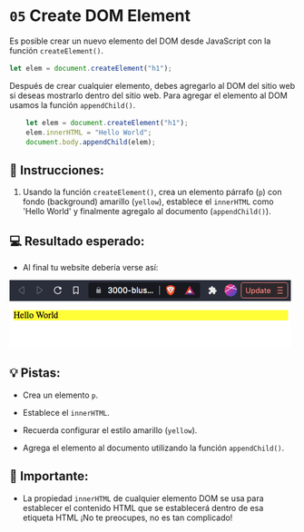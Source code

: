 # `05` Create DOM Element

Es posible crear un nuevo elemento del DOM desde JavaScript con la función `createElement()`.

```js
let elem = document.createElement("h1");
```

Después de crear cualquier elemento, debes agregarlo al DOM del sitio web si deseas mostrarlo dentro del sitio web. Para agregar el elemento al DOM usamos la función `appendChild()`.

```js
    let elem = document.createElement("h1");
    elem.innerHTML = "Hello World";
    document.body.appendChild(elem);
```

## 📝 Instrucciones:

1. Usando la función `createElement()`, crea un elemento párrafo (`p`) con fondo (background) amarillo (`yellow`), establece el `innerHTML` como 'Hello World' y finalmente agregalo al documento (`appendChild()`).

## 💻 Resultado esperado:

+ Al final tu website debería verse así:

![exercise 5 expected preview](../../.learn/assets/05.png)

## 💡 Pistas:

+ Crea un elemento `p`.

+ Establece el `innerHTML`.

+ Recuerda configurar el estilo amarillo (`yellow`).

+ Agrega el elemento al documento utilizando la función `appendChild()`.

## 🔎 Importante:

+ La propiedad `innerHTML` de cualquier elemento DOM se usa para establecer el contenido HTML que se establecerá dentro de esa etiqueta HTML ¡No te preocupes, no es tan complicado!
